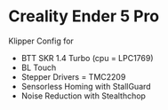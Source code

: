 # Creality Ender 5 Pro

Klipper Config for 
- BTT SKR 1.4 Turbo (cpu = LPC1769)
- BL Touch
- Stepper Drivers = TMC2209
- Sensorless Homing with StallGuard
- Noise Reduction with Stealthchop
